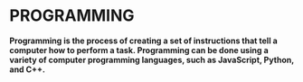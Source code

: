 # PROGRAMMING

<strong>Programming is the process of creating a set of instructions that tell a computer how to perform a task. Programming can be done using a variety of computer programming languages, such as JavaScript, Python, and C++.</strong>
